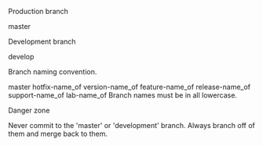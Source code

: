 Production branch

master

Development branch

develop

Branch naming convention.

master
hotfix-name_of
version-name_of
feature-name_of
release-name_of
support-name_of
lab-name_of
Branch names must be in all lowercase.

Danger zone

Never commit to the 'master' or 'development' branch. Always branch off of them and merge back to them.
